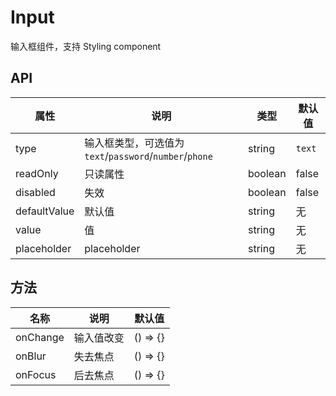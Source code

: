# Input

输入框组件，支持 Styling component

## API

| 属性         | 说明                                                   | 类型    | 默认值 |
| ------------ | ------------------------------------------------------ | ------- | ------ |
| type         | 输入框类型，可选值为`text`/`password`/`number`/`phone` | string  | `text` |
| readOnly     | 只读属性                                               | boolean | false  |
| disabled     | 失效                                                   | boolean | false  |
| defaultValue | 默认值                                                 | string  | 无     |
| value        | 值                                                     | string  | 无     |
| placeholder  | placeholder                                            | string  | 无     |

## 方法

| 名称     | 说明       | 默认值   |
| -------- | ---------- | -------- |
| onChange | 输入值改变 | () => {} |
| onBlur   | 失去焦点   | () => {} |
| onFocus  | 后去焦点   | () => {} |
